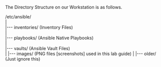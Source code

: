 
The Directory Structure on our Workstation is as follows.  
  
/etc/ansible/  
|  
|--- inventories/  (Inventory Files)  
|  
|--- playbooks/    (Ansible Native Playbooks)  
|  
|--- vaults/       (Ansible Vault Files)  
|
|--- images/       (PNG files [screenshots] used in this lab guide)
|
|--- older/        (Just ignore this)



